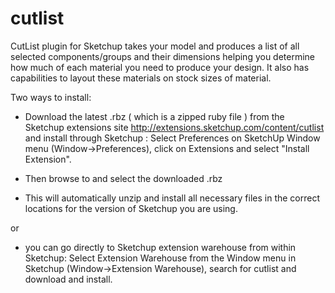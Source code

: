 cutlist
=======


CutList plugin for Sketchup takes your model and produces a list of all selected components/groups and their dimensions helping you determine how much of each material you need to produce your design. It also has capabilities to layout these materials on stock sizes of material.


Two ways to install:

* Download the latest .rbz ( which is a zipped ruby file ) from the Sketchup extensions site
http://extensions.sketchup.com/content/cutlist and install through Sketchup :
Select Preferences on SketchUp Window menu (Window->Preferences), click on Extensions  and select "Install Extension".

* Then browse to and select the downloaded .rbz

* This will automatically unzip and install all necessary files in the correct locations for the version of Sketchup you are using.

or 

* you can go directly to Sketchup extension warehouse from within Sketchup: Select Extension Warehouse from the Window menu in Sketchup (Window->Extension Warehouse), search for cutlist and download and install.

